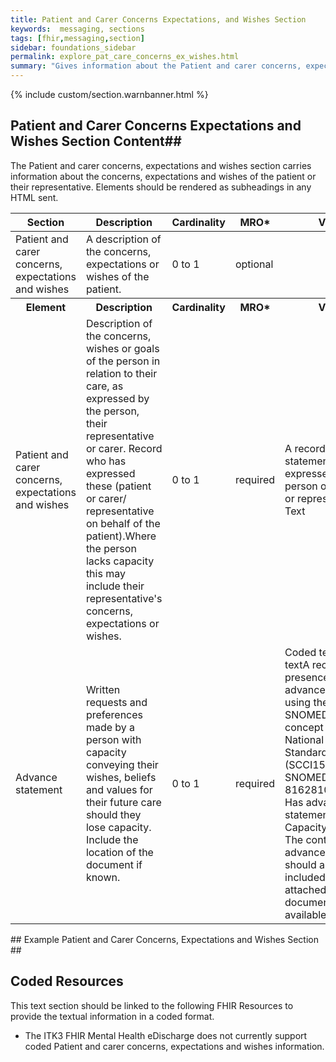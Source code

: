 ```yaml
---
title: Patient and Carer Concerns Expectations, and Wishes Section
keywords:  messaging, sections
tags: [fhir,messaging,section]
sidebar: foundations_sidebar
permalink: explore_pat_care_concerns_ex_wishes.html
summary: "Gives information about the Patient and carer concerns, expectations and wishes section"
---
```


{% include custom/section.warnbanner.html %}

## Patient and Carer Concerns Expectations and Wishes Section Content##
The Patient and carer concerns, expectations and wishes section carries information about the concerns, expectations and wishes of the patient or their representative. Elements should be rendered as subheadings in any HTML sent.


<table style="width:100%;max-width: 100%;">
	<thead>
		<tr>
			<th width="18%">Section</th>
			<th width="30%">Description</th>
			<th width="11%">Cardinality</th>
			<th width="11%">MRO*</th>
			<th width="30%">Values</th>
		</tr>
	</thead>
 <tbody>
  <tr>
   <td>Patient and carer concerns, expectations and wishes</td>
   <td>A description of the concerns, expectations or wishes of the patient.</td>
   <td>0 to 1</td>
   <td>optional</td>
   <td>&nbsp;</td>
  </tr>
		<tr>
			<th>Element</th>
			<th>Description</th>
			<th>Cardinality</th>
			<th>MRO*</th>
			<th>Values</th>
		</tr>
  <tr>
   <td>Patient and carer concerns, expectations and wishes</td>
   <td>Description of the concerns, wishes or goals of the person in relation to their care, as expressed by the person, their representative or carer. Record who has expressed these (patient or carer/ representative on behalf of the patient).Where the person lacks capacity this may include their representative's concerns, expectations or wishes.</td>
   <td>0 to 1</td>
   <td>required</td>
   <td>A record of statements expressed by the person or their carer or representative. Text</td>
  </tr>
  <tr>
   <td>Advance statement</td>
   <td>Written requests and preferences made by a person with capacity conveying their wishes, beliefs and values for their future care should they lose capacity. Include the location of the document if known.</td>
   <td>0 to 1</td>
   <td>required</td>
   <td>Coded text and/or textA record of the presence of an advance statement using the following SNOMED CT concept from the National Information Standard (SCCI1580): SNOMED CT: 816281000000101. Has advance statement (Mental Capacity Act 2005). The content of the advance statement should also be included as text or attached as a document where available.</td>
  </tr>
 </tbody>
</table>
## Example Patient and Carer Concerns, Expectations and Wishes Section ##

<script src="https://gist.github.com/IOPS-DEV/cd418195a1684f2148936dec94a40842.js"></script>

## Coded Resources ##

This text section should be linked to the following FHIR Resources to provide the textual information in a coded format.

- The ITK3 FHIR Mental Health eDischarge does not currently support coded Patient and carer concerns, expectations and wishes information.






